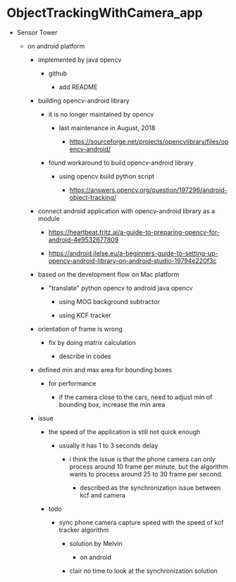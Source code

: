 # ObjectTrackingWithCamera_app

-   Sensor Tower

    -   on android platform

        -   implemented by java opencv

            -   github

                -   add README

        -   building opencv-android library

            -   it is no longer maintained by opencv

                -   last maintenance in August, 2018

                    -   <https://sourceforge.net/projects/opencvlibrary/files/opencv-android/>

            -   found workaround to build opencv-android library

                -   using opencv build python script

                    -   <https://answers.opencv.org/question/197296/android-object-tracking/>

        -   connect android application with opencv-android library as a
            module

            -   <https://heartbeat.fritz.ai/a-guide-to-preparing-opencv-for-android-4e9532677809>

            -   <https://android.jlelse.eu/a-beginners-guide-to-setting-up-opencv-android-library-on-android-studio-19794e220f3c>

        -   based on the development flow on Mac platform

            -   "translate" python opencv to android java opencv

                -   using MOG background subtractor

                -   using KCF tracker

        -   orientation of frame is wrong

            -   fix by doing matrix calculation

                -   describe in codes

        -   defined min and max area for bounding boxes

            -   for performance

                -   if the camera close to the cars, need to adjust min
                    of bounding box, increase the min area

        -   issue

            -   the speed of the application is still not quick enough

                -   usually it has 1 to 3 seconds delay

                    -   i think the issue is that the phone camera can
                        only process around 10 frame per minute, but the
                        algorithm wants to process around 25 to 30 frame
                        per second.

                        -   described as the synchronization issue
                            between kcf and camera

            -   todo

                -   sync phone camera capture speed with the speed of
                    kcf tracker algorithm

                    -   solution by Melvin

                        -   on android

                    -   clair no time to look at the synchronization
                        solution
